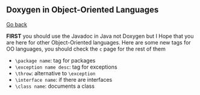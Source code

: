 ## Doxygen in Object-Oriented Languages

[Go back](..#write-documentation)

**FIRST** you should use the Javadoc in Java
not Doxygen but I Hope that you are
here for other Object-Oriented languages.
Here are some new tags for OO languages,
you should check the ``c`` page for the rest of them

* ``\package name``: tag for packages
* ``\exception name desc``: tag for exceptions
* ``\throw``: alternative to `\exception`
* ``\interface name``: if there are interfaces
* ``\class name``: documents a class